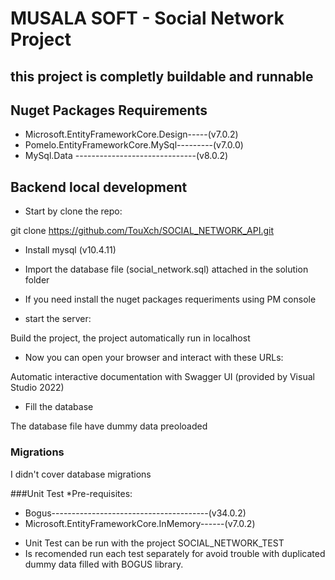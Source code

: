 # MUSALA SOFT - Social Network Project

## this project is completly buildable and runnable

## Nuget Packages Requirements

* Microsoft.EntityFrameworkCore.Design-----(v7.0.2)
* Pomelo.EntityFrameworkCore.MySql---------(v7.0.0)
* MySql.Data ------------------------------(v8.0.2)

## Backend local development

* Start by clone the repo:

git clone https://github.com/TouXch/SOCIAL_NETWORK_API.git

* Install mysql (v10.4.11)
* Import the database file (social_network.sql) attached in the solution folder
* If you need install the nuget packages requeriments using PM console

* start the server:

Build the project, the project automatically run in localhost

* Now you can open your browser and interact with these URLs:

Automatic interactive documentation with Swagger UI (provided by Visual Studio 2022)

* Fill the database

The database file have dummy data preoloaded

### Migrations

I didn't cover database migrations

###Unit Test
*Pre-requisites:
  - Bogus---------------------------------------(v34.0.2)
  - Microsoft.EntityFrameworkCore.InMemory------(v7.0.2)
* Unit Test can be run with the project SOCIAL_NETWORK_TEST
* Is recomended run each test separately for avoid trouble with duplicated dummy data filled with BOGUS library.
